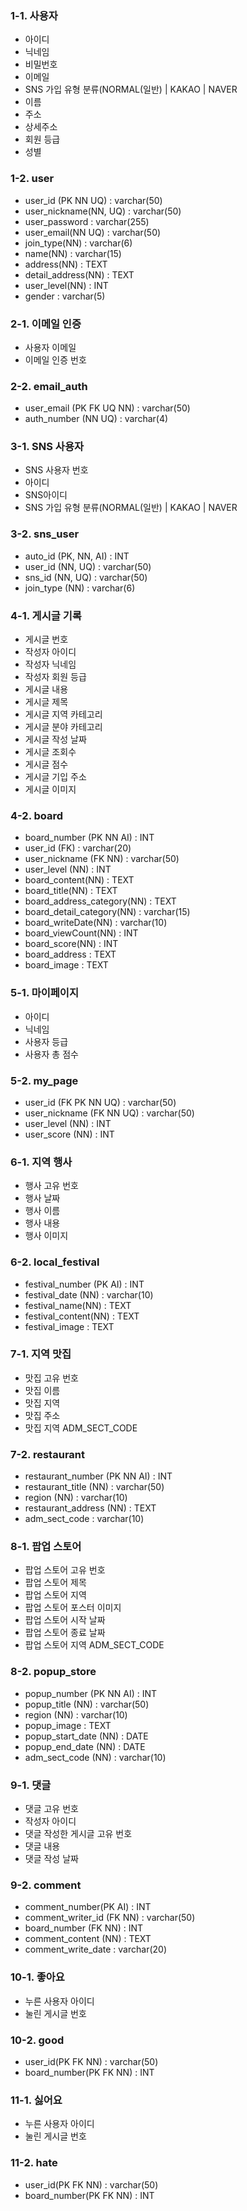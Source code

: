 ### 1-1. 사용자
- 아이디
- 닉네임
- 비밀번호
- 이메일
- SNS 가입 유형 분류(NORMAL(일반) | KAKAO | NAVER
- 이름
- 주소
- 상세주소
- 회원 등급
- 성별


### 1-2. user

- user_id (PK NN UQ) : varchar(50)
- user_nickname(NN, UQ) : varchar(50)
- user_password : varchar(255)
- user_email(NN UQ) : varchar(50)
- join_type(NN) : varchar(6)
- name(NN) : varchar(15)
- address(NN) : TEXT
- detail_address(NN) : TEXT
- user_level(NN) : INT
- gender : varchar(5)


### 2-1. 이메일 인증

- 사용자 이메일
- 이메일 인증 번호


### 2-2. email_auth

- user_email (PK FK UQ NN) : varchar(50)
- auth_number (NN UQ) : varchar(4)


### 3-1. SNS 사용자

- SNS 사용자 번호
- 아이디
- SNS아이디
- SNS 가입 유형 분류(NORMAL(일반) | KAKAO | NAVER


### 3-2. sns_user

- auto_id (PK, NN, AI) : INT
- user_id (NN, UQ) : varchar(50)
- sns_id (NN, UQ) : varchar(50)
- join_type (NN) : varchar(6)


### 4-1. 게시글 기록

- 게시글 번호
- 작성자 아이디
- 작성자 닉네임
- 작성자 회원 등급
- 게시글 내용
- 게시글 제목
- 게시글 지역 카테고리
- 게시글 분야 카테고리
- 게시글 작성 날짜
- 게시글 조회수
- 게시글 점수
- 게시글 기입 주소
- 게시글 이미지


### 4-2. board

- board_number (PK NN AI) : INT
- user_id (FK) : varchar(20)
- user_nickname (FK NN) : varchar(50)
- user_level (NN) : INT
- board_content(NN) : TEXT
- board_title(NN) : TEXT
- board_address_category(NN) : TEXT
- board_detail_category(NN) : varchar(15)
- board_writeDate(NN) : varchar(10)
- board_viewCount(NN) : INT
- board_score(NN) : INT
- board_address : TEXT
- board_image : TEXT


### 5-1. 마이페이지

- 아이디
- 닉네임
- 사용자 등급
- 사용자 총 점수


### 5-2. my_page

- user_id (FK PK NN UQ) : varchar(50)
- user_nickname (FK NN UQ) : varchar(50)
- user_level (NN) : INT
- user_score (NN) : INT 


### 6-1. 지역 행사

- 행사 고유 번호
- 행사 날짜
- 행사 이름
- 행사 내용
- 행사 이미지


### 6-2. local_festival

- festival_number (PK AI) : INT
- festival_date (NN) : varchar(10)
- festival_name(NN) : TEXT
- festival_content(NN) : TEXT
- festival_image : TEXT


### 7-1. 지역 맛집

- 맛집 고유 번호
- 맛집 이름
- 맛집 지역
- 맛집 주소
- 맛집 지역 ADM_SECT_CODE


### 7-2. restaurant

- restaurant_number (PK NN AI) : INT
- restaurant_title (NN) : varchar(50)
- region (NN) : varchar(10)
- restaurant_address (NN) : TEXT
- adm_sect_code : varchar(10)


### 8-1. 팝업 스토어

- 팝업 스토어 고유 번호
- 팝업 스토어 제목
- 팝업 스토어 지역
- 팝업 스토어 포스터 이미지
- 팝업 스토어 시작 날짜
- 팝업 스토어 종료 날짜
- 팝업 스토어 지역 ADM_SECT_CODE


### 8-2. popup_store

- popup_number (PK NN AI) : INT
- popup_title (NN) : varchar(50)
- region (NN) : varchar(10)
- popup_image : TEXT
- popup_start_date (NN) : DATE
- popup_end_date (NN) : DATE
- adm_sect_code (NN) : varchar(10)


### 9-1. 댓글

- 댓글 고유 번호
- 작성자 아이디
- 댓글 작성한 게시글 고유 번호
- 댓글 내용
- 댓글 작성 날짜


### 9-2. comment

- comment_number(PK AI) : INT
- comment_writer_id (FK NN) : varchar(50)
- board_number (FK NN) : INT
- comment_content (NN) : TEXT
- comment_write_date : varchar(20)


### 10-1. 좋아요

- 누른 사용자 아이디
- 눌린 게시글 번호


### 10-2. good

- user_id(PK FK NN) : varchar(50)
- board_number(PK FK NN) : INT 


### 11-1. 싫어요
- 누른 사용자 아이디
- 눌린 게시글 번호

### 11-2. hate

- user_id(PK FK NN) : varchar(50)
- board_number(PK FK NN) : INT 




